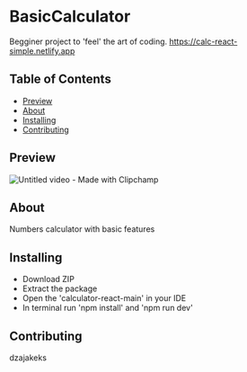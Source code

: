 # BasicCalculator
Begginer project to 'feel' the art of coding. https://calc-react-simple.netlify.app

## Table of Contents

- [Preview](#preview)
- [About](#about)
- [Installing](#installing)
- [Contributing](#contributing)

## Preview
![Untitled video - Made with Clipchamp](https://github.com/dzajakeks/calculator-react/assets/83473422/de26cda4-38da-4a2a-b301-0d40aabe2f8c)

## About
Numbers calculator with basic features

## Installing
- Download ZIP
- Extract the package
- Open the 'calculator-react-main' in your IDE
- In terminal run 'npm install' and 'npm run dev'

## Contributing
dzajakeks
